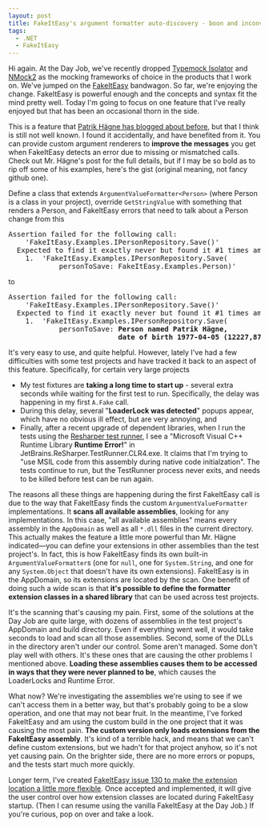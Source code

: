 ```yaml
---
layout: post
title: FakeItEasy's argument formatter auto-discovery - boon and inconvenience
tags: 
  - .NET
  - FakeItEasy
---
```

Hi again. At the Day Job, we've recently dropped [Typemock Isolator](http://www.typemock.com/isolator-product-page) and [NMock2](http://sourceforge.net/apps/mediawiki/nmock2) as the mocking frameworks of choice in the products that I work on. We've jumped on the [FakeItEasy](http://fakeiteasy.github.io) bandwagon. So far, we're enjoying the change. FakeItEasy is powerful enough and the concepts and syntax fit the mind pretty well. Today I'm going to focus on one feature that I've really enjoyed but that has been an occasional thorn in the side.

This is a feature that [Patrik Hägne has blogged about before](http://ondevelopment.blogspot.ca/2010/09/extending-exception-messages-in.html), but that I think is still not well known. I found it accidentally, and have benefited from it. You can provide custom argument renderers to **improve the messages** you get when FakeItEasy detects an error due to missing or mismatched calls. Check out Mr. Hägne's post for the full details, but if I may be so bold as to rip off some of his examples, here's the gist (original meaning, not fancy github one).

<!--more-->

Define a class that extends `ArgumentValueFormatter<Person>` (where Person is a class in your project), override `GetStringValue` with something that renders a Person, and FakeItEasy errors that need to talk about a Person change from this
<pre>Assertion failed for the following call:
    'FakeItEasy.Examples.IPersonRepository.Save()'
  Expected to find it exactly never but found it #1 times among the calls:
    1.  'FakeItEasy.Examples.IPersonRepository.Save(
            personToSave: FakeItEasy.Examples.Person)'</pre>

to
<pre>Assertion failed for the following call:
    'FakeItEasy.Examples.IPersonRepository.Save()'
  Expected to find it exactly never but found it #1 times among the calls:
    1.  'FakeItEasy.Examples.IPersonRepository.Save(
            personToSave: <b>Person named Patrik Hägne,
                          date of birth 1977-04-05 (12227,874689919 days old).)</b>'</pre>

It's very easy to use, and quite helpful. However, lately I've had a few difficulties with some test projects and have tracked it back to an aspect of this feature. Specifically, for certain very large projects

* My test fixtures are <b>taking a long time to start up</b> - several extra seconds while waiting for the first test to run. Specifically, the delay was happening in my first `A.Fake` call.
* During this delay, several "<b>LoaderLock was detected</b>" popups appear, which have no obvious ill effect, but are very annoying, and
* Finally, after a recent upgrade of dependent libraries, when I run the tests using the [Resharper test runner](http://www.jetbrains.com/resharper/features/unit_testing.html), I see a "Microsoft Visual C++ Runtime Library **Runtime Error!**" in JetBrains.ReSharper.TestRunner.CLR4.exe. It claims that I'm trying to "use MSIL code from this assembly during native code initialzation". The tests continue to run, but the TestRunner process never exits, and needs to be killed before test can be run again.

The reasons all these things are happening during the first FakeItEasy call is due to the way that FakeItEasy finds the custom `ArgumentValueFormatter` implementations. It <b>scans all available assemblies</b>, looking for any implementations. In this case, "all available assemblies" means every assembly in the `AppDomain` as well as all `*.dll` files in the current directory. This actually makes the feature a little more powerful than Mr. Hägne indicated&mdash;you can define your extensions in other assemblies than the test project's. In fact, this is how FakeItEasy finds its own built-in `ArgumentValueFormatter`s (one for `null`, one for `System.String`, and one for any `System.Object` that doesn't have its own extensions). FakeItEasy is in the AppDomain, so its extensions are located by the scan. One benefit of doing such a wide scan is that <b>it's possible to define the formatter extension classes in a shared library</b> that can be used across test projects.

It's the scanning that's causing my pain. First, some of the solutions at the Day Job are quite large, with dozens of assemblies in the test project's AppDomain and build directory. Even if everything went well, it would take seconds to load and scan all those assemblies.  Second, some of the DLLs in the directory aren't under our control. Some aren't managed. Some don't play well with others. It's these ones that are causing the other problems I mentioned above. <b>Loading these assemblies causes them to be accessed in ways that they were never planned to be</b>, which causes the LoaderLocks and Runtime Error.

What now? We're investigating the assemblies we're using to see if we can't access them in a better way, but that's probably going to be a slow operation, and one that may not bear fruit. In the meantime, I've forked FakeItEasy and am using the custom build in the one project that it was causing the most pain. <b>The custom version only loads extensions from the FakeItEasy assembly</b>. It's kind of a terrible hack, and means that we can't define custom extensions, but we hadn't for that project anyhow, so it's not yet causing pain. On the brighter side, there are no more errors or popups, and the tests start much more quickly.

Longer term, I've created <a href="https://github.com/FakeItEasy/FakeItEasy/issues/130">FakeItEasy issue 130 to make the extension location a little more flexible</a>. Once accepted and implemented, it will give the user control over how extension classes are located during FakeItEasy startup. (Then I can resume using the vanilla FakeItEasy at the Day Job.) If you're curious, pop on over and take a look.

